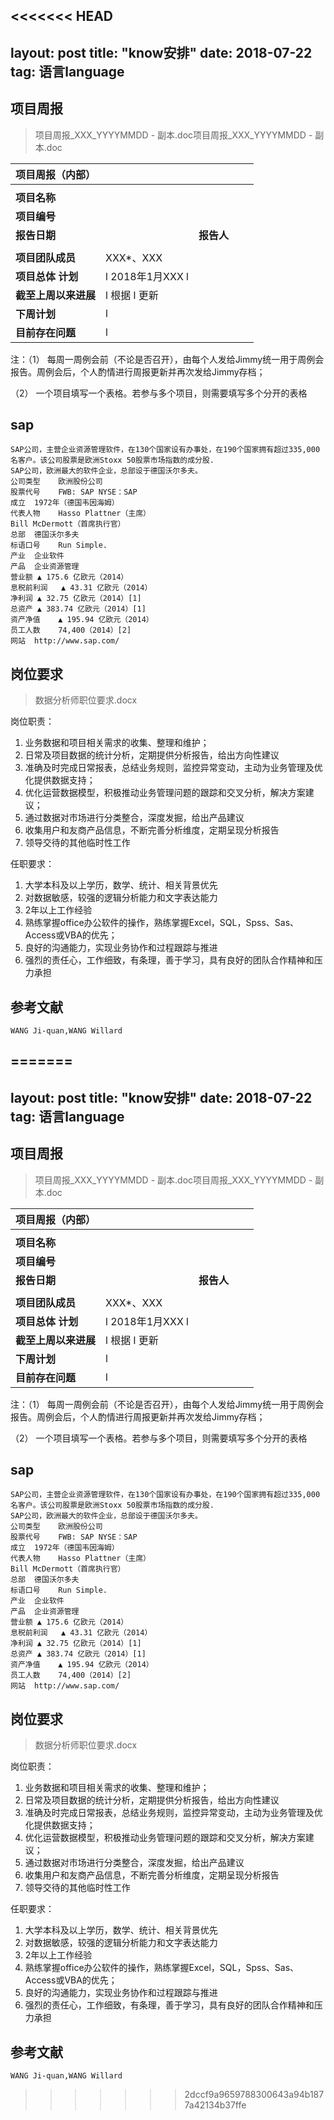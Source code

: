 <<<<<<< HEAD
---
layout: post
title: "know安排"
date: 2018-07-22
tag: 语言language
---



## 项目周报



> 项目周报_XXX_YYYYMMDD - 副本.doc项目周报_XXX_YYYYMMDD - 副本.doc

| **项目周报（内部）**    |                     |            |      |      |
| ----------------------- | ------------------- | ---------- | ---- | ---- |
|                         |                     |            |      |      |
| **项目名称**            |                     |            |      |      |
| **项目编号**            |                     |            |      |      |
| **报告日期**            |                     | **报告人** |      |      |
|                         |                     |            |      |      |
| **项目团队成员**        | XXX*、XXX           |            |      |      |
| **项目总体**   **计划** | l  2018年1月XXX   l |            |      |      |
| **截至上周以来进展**    | l  根据   l  更新   |            |      |      |
| **下周计划**            | l                   |            |      |      |
| **目前存在问题**        | l                   |            |      |      |

 

注：（1） 每周一周例会前（不论是否召开），由每个人发给Jimmy统一用于周例会报告。周例会后，个人酌情进行周报更新并再次发给Jimmy存档；

（2） 一个项目填写一个表格。若参与多个项目，则需要填写多个分开的表格



## sap

```
SAP公司，主营企业资源管理软件，在130个国家设有办事处，在190个国家拥有超过335,000名客户。该公司股票是欧洲Stoxx 50股票市场指数的成分股.
SAP公司，欧洲最大的软件企业，总部设于德国沃尔多夫。
公司类型	欧洲股份公司
股票代号	FWB: SAP NYSE：SAP
成立	1972年（德国韦因海姆）
代表人物	Hasso Plattner（主席）
Bill McDermott（首席执行官）
总部	德国沃尔多夫
标语口号	Run Simple.
产业	企业软件
产品	企业资源管理
营业额	▲ 175.6 亿欧元（2014）
息税前利润	▲ 43.31 亿欧元（2014）
净利润	▲ 32.75 亿欧元（2014）[1]
总资产	▲ 383.74 亿欧元（2014）[1]
资产净值	▲ 195.94 亿欧元（2014）
员工人数	74,400（2014）[2]
网站	http://www.sap.com/
```





## 岗位要求

> 数据分析师职位要求.docx

岗位职责：

1. 业务数据和项目相关需求的收集、整理和维护；
2. 日常及项目数据的统计分析，定期提供分析报告，给出方向性建议
3. 准确及时完成日常报表，总结业务规则，监控异常变动，主动为业务管理及优化提供数据支持；
4. 优化运营数据模型，积极推动业务管理问题的跟踪和交叉分析，解决方案建议；
5. 通过数据对市场进行分类整合，深度发掘，给出产品建议
6. 收集用户和友商产品信息，不断完善分析维度，定期呈现分析报告
7. 领导交待的其他临时性工作

 

任职要求：

1. 大学本科及以上学历，数学、统计、相关背景优先
2. 对数据敏感，较强的逻辑分析能力和文字表达能力
3. 2年以上工作经验
4. 熟练掌握office办公软件的操作，熟练掌握Excel，SQL，Spss、Sas、Access或VBA的优先；
5. 良好的沟通能力，实现业务协作和过程跟踪与推进
6. 强烈的责任心，工作细致，有条理，善于学习，具有良好的团队合作精神和压力承担

 

 





## 参考文献

```
WANG Ji-quan,WANG Willard
```

=======
---
layout: post
title: "know安排"
date: 2018-07-22
tag: 语言language
---



## 项目周报



> 项目周报_XXX_YYYYMMDD - 副本.doc项目周报_XXX_YYYYMMDD - 副本.doc

| **项目周报（内部）**    |                     |            |      |      |
| ----------------------- | ------------------- | ---------- | ---- | ---- |
|                         |                     |            |      |      |
| **项目名称**            |                     |            |      |      |
| **项目编号**            |                     |            |      |      |
| **报告日期**            |                     | **报告人** |      |      |
|                         |                     |            |      |      |
| **项目团队成员**        | XXX*、XXX           |            |      |      |
| **项目总体**   **计划** | l  2018年1月XXX   l |            |      |      |
| **截至上周以来进展**    | l  根据   l  更新   |            |      |      |
| **下周计划**            | l                   |            |      |      |
| **目前存在问题**        | l                   |            |      |      |

 

注：（1） 每周一周例会前（不论是否召开），由每个人发给Jimmy统一用于周例会报告。周例会后，个人酌情进行周报更新并再次发给Jimmy存档；

（2） 一个项目填写一个表格。若参与多个项目，则需要填写多个分开的表格



## sap

```
SAP公司，主营企业资源管理软件，在130个国家设有办事处，在190个国家拥有超过335,000名客户。该公司股票是欧洲Stoxx 50股票市场指数的成分股.
SAP公司，欧洲最大的软件企业，总部设于德国沃尔多夫。
公司类型	欧洲股份公司
股票代号	FWB: SAP NYSE：SAP
成立	1972年（德国韦因海姆）
代表人物	Hasso Plattner（主席）
Bill McDermott（首席执行官）
总部	德国沃尔多夫
标语口号	Run Simple.
产业	企业软件
产品	企业资源管理
营业额	▲ 175.6 亿欧元（2014）
息税前利润	▲ 43.31 亿欧元（2014）
净利润	▲ 32.75 亿欧元（2014）[1]
总资产	▲ 383.74 亿欧元（2014）[1]
资产净值	▲ 195.94 亿欧元（2014）
员工人数	74,400（2014）[2]
网站	http://www.sap.com/
```





## 岗位要求

> 数据分析师职位要求.docx

岗位职责：

1. 业务数据和项目相关需求的收集、整理和维护；
2. 日常及项目数据的统计分析，定期提供分析报告，给出方向性建议
3. 准确及时完成日常报表，总结业务规则，监控异常变动，主动为业务管理及优化提供数据支持；
4. 优化运营数据模型，积极推动业务管理问题的跟踪和交叉分析，解决方案建议；
5. 通过数据对市场进行分类整合，深度发掘，给出产品建议
6. 收集用户和友商产品信息，不断完善分析维度，定期呈现分析报告
7. 领导交待的其他临时性工作

 

任职要求：

1. 大学本科及以上学历，数学、统计、相关背景优先
2. 对数据敏感，较强的逻辑分析能力和文字表达能力
3. 2年以上工作经验
4. 熟练掌握office办公软件的操作，熟练掌握Excel，SQL，Spss、Sas、Access或VBA的优先；
5. 良好的沟通能力，实现业务协作和过程跟踪与推进
6. 强烈的责任心，工作细致，有条理，善于学习，具有良好的团队合作精神和压力承担

 

 





## 参考文献

```
WANG Ji-quan,WANG Willard
```

>>>>>>> 2dccf9a9659788300643a94b1877a42134b37ffe
